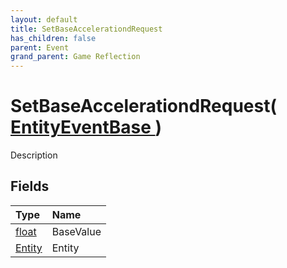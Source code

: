 ```yaml
---
layout: default
title: SetBaseAccelerationdRequest
has_children: false
parent: Event
grand_parent: Game Reflection
---
```

# SetBaseAccelerationdRequest( [ EntityEventBase ](/docs/game-reflection/events/entity_event_base) )
Description 

## Fields

| Type | Name |
|:-------------|:--------------|
| [float](/docs/game-reflection/components/float) | BaseValue |
| [Entity](/docs/game-reflection/classes/entity) | Entity |

